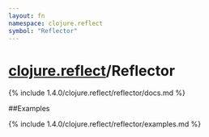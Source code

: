 ```yaml
---
layout: fn
namespace: clojure.reflect
symbol: "Reflector"
---
```


# [clojure.reflect](../)/Reflector

{% include 1.4.0/clojure.reflect/reflector/docs.md %}

##Examples

{% include 1.4.0/clojure.reflect/reflector/examples.md %}

